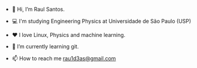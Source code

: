 - 👋 Hi, I’m Raul Santos. 
- 💻 I'm studying Engineering Physics at Universidade de São Paulo (USP)
- ❤️ I love Linux, Physics and machine learning.
- 🌱 I’m currently learning git.

- 📫 How to reach me rau1d3as@gmail.com

<!---
RaulS22/RaulS22 is a ✨ special ✨ repository because its `README.md` (this file) appears on your GitHub profile.
You can click the Preview link to take a look at your changes.
--->
